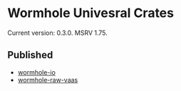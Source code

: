 # Wormhole Univesral Crates

Current version: 0.3.0. MSRV 1.75.

## Published

- [wormhole-io](io)
- [wormhole-raw-vaas](raw-vaas)
